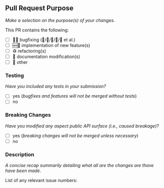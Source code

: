 <!--
Before submitting, we would advise you first to read
https://github.com/OpenINF/.github/blob/HEAD/CONTRIBUTING.md

Pull Request Requirements:

- Please include tests to illustrate the problem this PR
  resolves.
- Please test your changes locally by running
  `pnpm test` before creating a PR (linting is included).
- Please update the documentation in the `/doc` directory
  where necessary.
- Please place an “x” (no spaces: “[x]”) in all “[ ]” that
  apply below.
-->

## Pull Request Purpose

_Make a selection on the purpose(s) of your changes._

This PR contains the following:

- [ ] 🐞🔧 bugfixing (🐜/🦟/🐛/🦗/🐝 et al.)
- [ ] 🆕🎏 implementation of new feature(s)
- [ ] ♻️ refactoring(s)
- [ ] 📄 documentation modification(s)
- [ ] 🔮 other

### Testing

_Have you included any tests in your submission?_

<!--
If your PR fixes a bug (🐜/🐛/🐞), the existing tests are
100% sure not to cover the expected behavior. Update them,
or add new ones. 🧪✅
-->

- [ ] yes (_bugfixes and features will not be merged without
      tests_)
- [ ] no

### Breaking Changes

_Have you modified any aspect public API surface (i.e., caused breakage)?_

<!--
If yes, then include “BREAKING CHANGES: ” in the first
commit message body, followed by a description of what is
breaking.
-->

- [ ] yes (_breaking changes will not be merged unless
      necessary_)
- [ ] no

### Description

_A concise recap summarily detailing what all are the changes are thave have been made._

<!--
Please be thorough and clearly explain the problem being
solved.

- If this PR adds a feature, check the issue tracker first
  for any previous discussion(s).
- Is this PR related to an issue?
-->

List of any relevant issue numbers:
